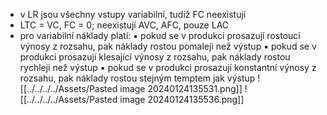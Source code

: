 - v LR jsou všechny vstupy variabilní, tudíž FC neexistují
- LTC = VC, FC = 0; neexistují AVC, AFC, pouze LAC
- pro variabilní náklady platí:
▪ pokud se v produkci prosazují rostoucí výnosy z rozsahu, pak náklady rostou pomaleji než výstup
▪ pokud se v produkci prosazují klesající výnosy z rozsahu, pak náklady rostou rychleji než výstup
▪ pokud se v produkci prosazují konstantní výnosy z rozsahu, pak náklady rostou stejným temptem jak výstup
![[../../../../Assets/Pasted image 20240124135531.png]]
![[../../../../Assets/Pasted image 20240124135536.png]]
